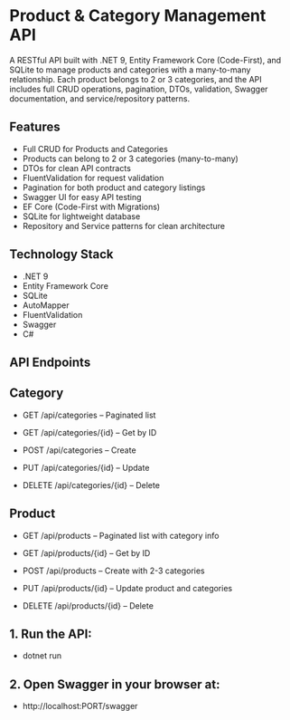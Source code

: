 # Product & Category Management API

A RESTful API built with .NET 9, Entity Framework Core (Code-First), and SQLite to manage products and categories with a many-to-many relationship. 
Each product belongs to 2 or 3 categories, and the API includes full CRUD operations, pagination, DTOs, validation, Swagger documentation, and service/repository patterns.

## Features

- Full CRUD for Products and Categories
- Products can belong to 2 or 3 categories (many-to-many)
- DTOs for clean API contracts
- FluentValidation for request validation
- Pagination for both product and category listings
- Swagger UI for easy API testing
- EF Core (Code-First with Migrations)
- SQLite for lightweight database
- Repository and Service patterns for clean architecture

## Technology Stack

- .NET 9
- Entity Framework Core
- SQLite
- AutoMapper
- FluentValidation
- Swagger
- C# 

## API Endpoints
## Category

 - GET /api/categories – Paginated list

 - GET /api/categories/{id} – Get by ID

 - POST /api/categories – Create

 - PUT /api/categories/{id} – Update

 - DELETE /api/categories/{id} – Delete

## Product

  -  GET /api/products – Paginated list with category info

  -  GET /api/products/{id} – Get by ID

  -  POST /api/products – Create with 2-3 categories

  -  PUT /api/products/{id} – Update product and categories

  -  DELETE /api/products/{id} – Delete

## 1. Run the API:

 - dotnet run

## 2. Open Swagger in your browser at:

 - http://localhost:PORT/swagger


##




